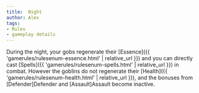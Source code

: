 ```yaml
---
title:  Night
author: Alex
tags:
- Rules
- gameplay details
---                               
```






During the night, your gobs regenerate their [Essence]({{ 'gamerules/rulesenum-essence.html' | relative_url }}) and you can directly cast [Spells]({{ 'gamerules/rulesenum-spells.html' | relative_url }}) in combat. However the goblins do not regenerate their [Health]({{ 'gamerules/rulesenum-health.html' | relative_url }}), and the bonuses from [Defender]Defender and [Assault]Assault become inactive.



